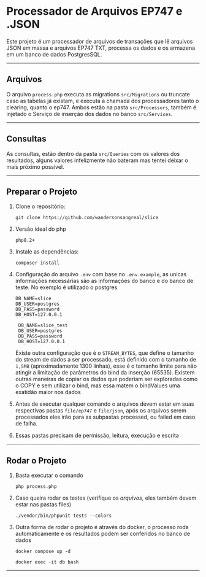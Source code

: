 # Processador de Arquivos EP747 e .JSON

Este projeto é um processador de arquivos de transações que lê arquivos JSON em massa e arquivos EP747 TXT, processa os
dados e os armazena em um banco de dados PostgresSQL.

---

## Arquivos

O arquivo `process.php` executa as migrations `src/Migrations` ou truncate caso as tabelas já existam, e executa a
chamada dos processadores tanto o clearing, quanto o ep747. Ambos estão na pasta `src/Processors`, também é injetado o
Serviço de inserção dos dados no banco `src/Services`.

---

## Consultas

As consultas, estão dentro da pasta `src/Queries` com os valores dos resultados, alguns valores infelizmente não bateram
mas tentei deixar o mais próximo possível.

---

## Preparar o Projeto

1. Clone o repositório:
   ```
   git clone https://github.com/wandersonsangreal/slice
   ```
2. Versão ideal do php
    ```
    php8.2+
    ```

2. Instale as dependências:
    ```
    composer install
    ```

3. Configuração do arquivo `.env` com base no `.env.example`, as unicas informações necessárias são as informações do
   banco e do banco de teste. No exemplo é utilizado o postgres

    ```
    DB_NAME=slice
    DB_USER=postgres
    DB_PASS=password
    DB_HOST=127.0.0.1
    ```

   ```
    DB_NAME=slice_test
    DB_USER=postgres
    DB_PASS=password
    DB_HOST=127.0.0.1
    ```
   Existe outra configuração que é o `STREAM_BYTES`, que define o tamanho do stream de dados a ser processado, está
   definido com o tamanho de `1,5MB` (aproximadamente 1300 linhas), esse é o tamanho limite para não atingir a limitação
   de parâmetros do bind da inserção (65535). Existem outras maneiras de copiar os dados que poderiam ser exploradas
   como o COPY e sem utilizar o bind, mas essa matem o bindValues uma exatidão maior nos dados


4. Antes de executar qualquer comando o arquivos devem estar em suas respectivas pastas `file/ep747` e `file/json`, após
   os arquivos serem processados eles irão para as subpastas processed, ou failed em caso de falha.


5. Essas pastas precisam de permissão, leitura, execução e escrita

---

## Rodar o Projeto

1. Basta executar o comando
    ```
    php process.php
    ```

2. Caso queira rodar os testes (verifique os *arquivos*, eles também devem estar nas pastas files)
    ```
    ./vendor/bin/phpunit tests --colors
    ```

3. Outra forma de rodar o projeto é através do docker, o processo roda automaticamente e os resultados podem ser
   conferidos no banco de dados
    ```
    docker compose up -d
    ```
    ```
    docker exec -it db bash
    ```

---
